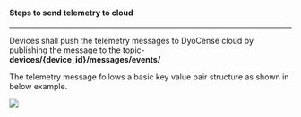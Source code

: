 #### Steps to send telemetry to cloud
---

Devices shall push the telemetry messages to DyoCense cloud by publishing the message to the
topic- **devices/{device_id}/messages/events/**

The telemetry message follows a basic key value pair structure as shown in below example.


![](/images/AllCode/telemetry.png)